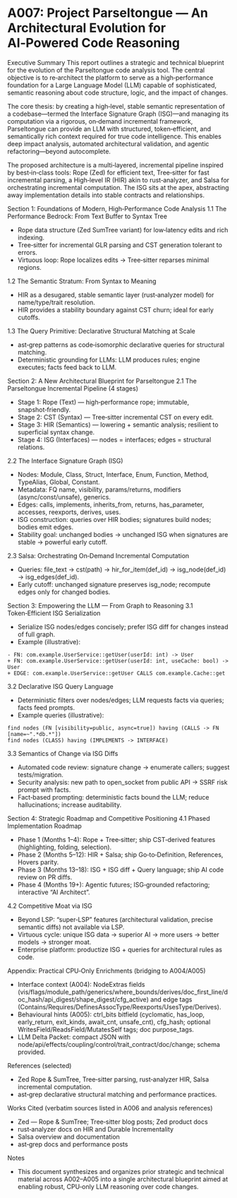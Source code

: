 # A007: Project Parseltongue — An Architectural Evolution for AI‑Powered Code Reasoning

Executive Summary
This report outlines a strategic and technical blueprint for the evolution of the Parseltongue code analysis tool. The central objective is to re‑architect the platform to serve as a high‑performance foundation for a Large Language Model (LLM) capable of sophisticated, semantic reasoning about code structure, logic, and the impact of changes.

The core thesis: by creating a high‑level, stable semantic representation of a codebase—termed the Interface Signature Graph (ISG)—and managing its computation via a rigorous, on‑demand incremental framework, Parseltongue can provide an LLM with structured, token‑efficient, and semantically rich context required for true code intelligence. This enables deep impact analysis, automated architectural validation, and agentic refactoring—beyond autocomplete.

The proposed architecture is a multi‑layered, incremental pipeline inspired by best‑in‑class tools: Rope (Zed) for efficient text, Tree‑sitter for fast incremental parsing, a High‑level IR (HIR) akin to rust‑analyzer, and Salsa for orchestrating incremental computation. The ISG sits at the apex, abstracting away implementation details into stable contracts and relationships.

Section 1: Foundations of Modern, High‑Performance Code Analysis
1.1 The Performance Bedrock: From Text Buffer to Syntax Tree
- Rope data structure (Zed SumTree variant) for low‑latency edits and rich indexing.
- Tree‑sitter for incremental GLR parsing and CST generation tolerant to errors.
- Virtuous loop: Rope localizes edits → Tree‑sitter reparses minimal regions.

1.2 The Semantic Stratum: From Syntax to Meaning
- HIR as a desugared, stable semantic layer (rust‑analyzer model) for name/type/trait resolution.
- HIR provides a stability boundary against CST churn; ideal for early cutoffs.

1.3 The Query Primitive: Declarative Structural Matching at Scale
- ast‑grep patterns as code‑isomorphic declarative queries for structural matching.
- Deterministic grounding for LLMs: LLM produces rules; engine executes; facts feed back to LLM.

Section 2: A New Architectural Blueprint for Parseltongue
2.1 The Parseltongue Incremental Pipeline (4 stages)
- Stage 1: Rope (Text) — high‑performance rope; immutable, snapshot‑friendly.
- Stage 2: CST (Syntax) — Tree‑sitter incremental CST on every edit.
- Stage 3: HIR (Semantics) — lowering + semantic analysis; resilient to superficial syntax change.
- Stage 4: ISG (Interfaces) — nodes = interfaces; edges = structural relations.

2.2 The Interface Signature Graph (ISG)
- Nodes: Module, Class, Struct, Interface, Enum, Function, Method, TypeAlias, Global, Constant.
- Metadata: FQ name, visibility, params/returns, modifiers (async/const/unsafe), generics.
- Edges: calls, implements, inherits_from, returns, has_parameter, accesses, reexports, derives, uses.
- ISG construction: queries over HIR bodies; signatures build nodes; bodies emit edges.
- Stability goal: unchanged bodies → unchanged ISG when signatures are stable → powerful early cutoff.

2.3 Salsa: Orchestrating On‑Demand Incremental Computation
- Queries: file_text → cst(path) → hir_for_item(def_id) → isg_node(def_id) → isg_edges(def_id).
- Early cutoff: unchanged signature preserves isg_node; recompute edges only for changed bodies.

Section 3: Empowering the LLM — From Graph to Reasoning
3.1 Token‑Efficient ISG Serialization
- Serialize ISG nodes/edges concisely; prefer ISG diff for changes instead of full graph.
- Example (illustrative):
```text path=null start=null
- FN: com.example.UserService::getUser(userId: int) -> User
+ FN: com.example.UserService::getUser(userId: int, useCache: bool) -> User
+ EDGE: com.example.UserService::getUser CALLS com.example.Cache::get
```

3.2 Declarative ISG Query Language
- Deterministic filters over nodes/edges; LLM requests facts via queries; facts feed prompts.
- Example queries (illustrative):
```text path=null start=null
find nodes (FN [visibility=public, async=true]) having (CALLS -> FN [name=~".*db.*"]) 
find nodes (CLASS) having (IMPLEMENTS -> INTERFACE)
```

3.3 Semantics of Change via ISG Diffs
- Automated code review: signature change → enumerate callers; suggest tests/migration.
- Security analysis: new path to open_socket from public API → SSRF risk prompt with facts.
- Fact‑based prompting: deterministic facts bound the LLM; reduce hallucinations; increase auditability.

Section 4: Strategic Roadmap and Competitive Positioning
4.1 Phased Implementation Roadmap
- Phase 1 (Months 1–4): Rope + Tree‑sitter; ship CST‑derived features (highlighting, folding, selection).
- Phase 2 (Months 5–12): HIR + Salsa; ship Go‑to‑Definition, References, Hovers parity.
- Phase 3 (Months 13–18): ISG + ISG diff + Query language; ship AI code review on PR diffs.
- Phase 4 (Months 19+): Agentic futures; ISG‑grounded refactoring; interactive “AI Architect”.

4.2 Competitive Moat via ISG
- Beyond LSP: “super‑LSP” features (architectural validation, precise semantic diffs) not available via LSP.
- Virtuous cycle: unique ISG data → superior AI → more users → better models → stronger moat.
- Enterprise platform: productize ISG + queries for architectural rules as code.

Appendix: Practical CPU‑Only Enrichments (bridging to A004/A005)
- Interface context (A004): NodeExtras fields (vis/flags/module_path/generics/where_bounds/derives/doc_first_line/doc_hash/api_digest/shape_digest/cfg_active) and edge tags (Contains/Requires/DefinesAssocType/Reexports/UsesType/Derives).
- Behavioural hints (A005): ctrl_bits bitfield (cyclomatic, has_loop, early_return, exit_kinds, await_cnt, unsafe_cnt), cfg_hash; optional WritesField/ReadsField/MutatesSelf tags; doc purpose_tags.
- LLM Delta Packet: compact JSON with node/api/effects/coupling/control/trait_contract/doc/change; schema provided.

References (selected)
- Zed Rope & SumTree, Tree‑sitter parsing, rust‑analyzer HIR, Salsa incremental computation.
- ast‑grep declarative structural matching and performance practices.

Works Cited (verbatim sources listed in A006 and analysis references)
- Zed — Rope & SumTree; Tree‑sitter blog posts; Zed product docs
- rust‑analyzer docs on HIR and Durable Incrementality
- Salsa overview and documentation
- ast‑grep docs and performance posts

Notes
- This document synthesizes and organizes prior strategic and technical material across A002–A005 into a single architectural blueprint aimed at enabling robust, CPU‑only LLM reasoning over code changes.
